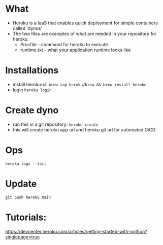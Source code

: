 
# What
- Heroku is a IaaS that enables quick deployment for simple containers called 'dynos'
- The two files are examples of what are needed in your repository for heroku. 
    - Procfile - command for heroku to execute
    - runtime.txt - what your application runtime looks like

# Installations
- install heroku-cli
```brew tap heroku/brew && brew install heroku```
- login
```heroku login```


# Create dyno
- run this in a git repository:
```heroku create```
- this will create heroku app url and heroku git url for automated CiCD.


# Ops
`heroku logs --tail`
# Update
```git push heroku main```



# Tutorials:

https://devcenter.heroku.com/articles/getting-started-with-python?singlepage=true


